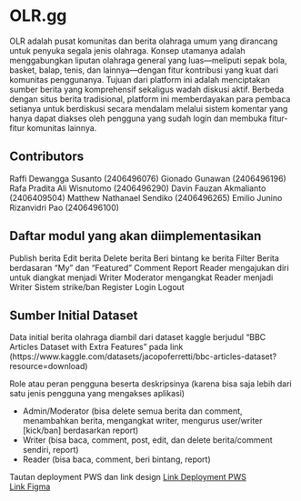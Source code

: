 <h1>OLR.gg</h1>

OLR adalah pusat komunitas dan berita olahraga umum yang dirancang untuk penyuka segala jenis olahraga. Konsep utamanya adalah menggabungkan liputan olahraga general yang luas—meliputi sepak bola, basket, balap, tenis, dan lainnya—dengan fitur kontribusi yang kuat dari komunitas penggunanya. Tujuan dari platform ini adalah menciptakan sumber berita yang komprehensif sekaligus wadah diskusi aktif. Berbeda dengan situs berita tradisional, platform ini memberdayakan para pembaca setianya untuk berdiskusi secara mendalam melalui sistem komentar yang hanya dapat diakses oleh pengguna yang sudah login dan membuka fitur-fitur komunitas lainnya.

<h2>Contributors</h2>
Raffi Dewangga Susanto (2406496076)
Gionado Gunawan (2406496196)
Rafa Pradita Ali Wisnutomo (2406496290)
Davin Fauzan Akmalianto (2406409504)
Matthew Nathanael Sendiko (2406496265)
Emilio Junino Rizanvidri Pao (2406496100)
    
<h2>Daftar modul yang akan diimplementasikan</h2>
Publish berita
Edit berita
Delete berita
Beri bintang ke berita
Filter Berita berdasaran “My” dan “Featured”
Comment
Report
Reader mengajukan diri untuk diangkat menjadi Writer
Moderator mengangkat Reader menjadi Writer
Sistem strike/ban 
Register
Login
Logout

<h2>Sumber Initial Dataset</h2>
Data initial berita olahraga diambil dari dataset kaggle berjudul “BBC Articles Dataset with Extra Features” pada link (https://www.kaggle.com/datasets/jacopoferretti/bbc-articles-dataset?resource=download)


Role atau peran pengguna beserta deskripsinya (karena bisa saja lebih dari satu jenis pengguna yang mengakses aplikasi)
- Admin/Moderator (bisa delete semua berita dan comment, menambahkan berita, mengangkat writer, mengurus user/writer [kick/ban] berdasarkan report)
- Writer (bisa baca, comment, post, edit, dan delete berita/comment sendiri, report)
- Reader (bisa baca, comment, beri bintang, report)

Tautan deployment PWS dan link design
<a href="https://davin-fauzan-olr-gg.pbp.cs.ui.ac.id/">Link Deployment PWS</a>
<br/>
<a href="https://www.figma.com/design/BBLkMs5eVU2K0ENdtY9ldC/OLR.GG?node-id=0-1&t=YQ5mlwgVePM0KDqT-1">Link Figma</a>
